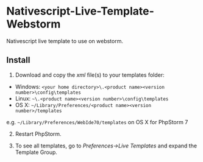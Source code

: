 # Nativescript-Live-Template-Webstorm
Nativescript live template to use on webstorm.

## Install
1. Download and copy the *xml* file(s) to your templates folder:
  * Windows: `<your home directory>\.<product name><version number>\config\templates`
  * Linux: `~\.<product name><version number>\config\templates`
  * OS X: `~/Library/Preferences/<product name><version number>/templates`

  e.g. `~/Library/Preferences/WebIde70/templates` on OS X for PhpStorm 7

2. Restart PhpStorm.

3. To see all templates, go to *Preferences->Live Templates* and expand the Template Group.
